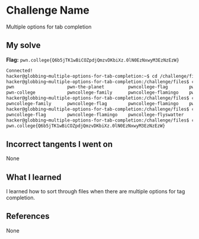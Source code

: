 # Challenge Name
Multiple options for tab completion

## My solve
**Flag:** `pwn.college{Q6b5jTK1wBiCOZpdjQmzvDKbiXz.0lN0EzNxwyM3EzNzEzW}`

```bash
Connected!
hacker@globbing~multiple-options-for-tab-completion:~$ cd /challenge/files
hacker@globbing~multiple-options-for-tab-completion:/challenge/files$ cat pwn
pwn                    pwn-the-planet         pwncollege-flag        pwncollege-flyswatter
pwn-college            pwncollege-family      pwncollege-flamingo    pwncollege-hacking
hacker@globbing~multiple-options-for-tab-completion:/challenge/files$ cat pwncollege-
pwncollege-family      pwncollege-flag        pwncollege-flamingo    pwncollege-flyswatter  pwncollege-hacking
hacker@globbing~multiple-options-for-tab-completion:/challenge/files$ cat pwncollege-fl
pwncollege-flag        pwncollege-flamingo    pwncollege-flyswatter
hacker@globbing~multiple-options-for-tab-completion:/challenge/files$ cat pwncollege-flag
pwn.college{Q6b5jTK1wBiCOZpdjQmzvDKbiXz.0lN0EzNxwyM3EzNzEzW}
```
## Incorrect tangents I went on
None

## What I learned
I learned how to sort through files when there are multiple options for tag completion.
## References 
None
